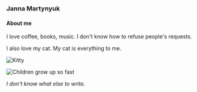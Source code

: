 ### **Janna Martynyuk**

#### **About me**

I love coffee, books, music. I don't know how to refuse people's requests.

I also love my cat. My cat is everything to me.

![Kitty](https://sun9-3.userapi.com/impf/c847220/v847220095/9340d/EarncBFY8a8.jpg?size=2560x1920&quality=96&sign=b047369766dfb7f9da8101a6e3586656&type=album)

![Children grow up so fast](https://sun9-78.userapi.com/impg/rZJQezpDYw2XGcKaGjtBFuW4DiEsXbDWy8vQwg/-ylaC0JDMzg.jpg?size=1616x2160&quality=96&sign=7d4202f5d21b3148f746f17e215d312a&type=album)

_I don't know what else to write._

